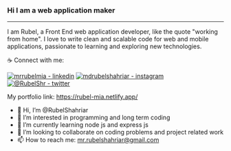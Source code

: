 ### Hi I am a web application maker
***
I am Rubel, a Front End web application developer, like the quote "working from home". I love to write clean and scalable code for web and mobile applications, passionate to learning and exploring new technologies.

☕ Connect with me: 

[![mrrubelmia - linkedin](https://img.shields.io/badge/mrrubelmia-linkedin-2ea44f?logo=linkedin&logoColor=white)](https://www.linkedin.com/in/mrrubelmia/)
[![mdrubelshahriar - instagram](https://img.shields.io/badge/mdrubelshahriar-instagram-2ea44f?logo=instagram&logoColor=white)](https://www.instagram.com/mdrubelshahriar/)
[![@RubelShr - twitter](https://img.shields.io/badge/%40RubelShr-twitter-2ea44f?logo=twitter&logoColor=white)](https://twitter.com/RubelShr)

My portfolio link: https://rubel-mia.netlify.app/


- 👋 Hi, I’m @RubelShahriar
- 👀 I’m interested in programming and long term coding
- 🌱 I’m currently learning node js and express js
- 💞️ I’m looking to collaborate on coding problems and project related work
- 📫 How to reach me: mr.rubelshahriar@gmail.com

<!---
RubelShahriar/RubelShahriar is a ✨ special ✨ repository because its `README.md` (this file) appears on your GitHub profile.
You can click the Preview link to take a look at your changes.
--->
